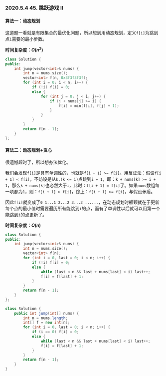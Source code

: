 ### 2020.5.4 45. 跳跃游戏 II

#### 算法一：动态规划

这道题一看就是有限集合的最优化问题，所以想到用动态规划，定义`f[i]`为跳到点`i`需要的最小步数。

**时间复杂度：$O(n^2)$**

```cpp
class Solution {
public:
    int jump(vector<int>& nums) {
        int n = nums.size();
        vector<int> f(n, 0x3f3f3f3f);
        for (int i = 0; i < n; i++) {
            if (!i) f[i] = 0;
            else {
                for (int j = 0; j < i; j++) {
                    if (j + nums[j] >= i) {
                        f[i] = min(f[i], f[j] + 1);
                    }
                }
            }
        }
        return f[n - 1];
    }
};
```

#### 算法二：动态规划+贪心

很遗憾超时了，所以想办法优化。

我们会发现`f[i]`是具有单调性的，也就是`f[i + 1] >= f[i]`。用反证法：假设`f[i + 1] < f[i]`，不妨设是从`k,(k <= i)`点跳到`i + 1`，即：`k + nums[k] >= i + 1`，那么`k + nums[k]`也必然大于`i`，此时：`f[i + 1] = f[i]`了。如果`nums`数组每一项都为`1`，则：`f[i + 1] > f[i]`，综上：`f[i + 1] >= f[i]`，与假设矛盾。

因此`f[i]`就变成了`0 1...1 2...2 3...3 ......`，在动态规划时瓶颈就在于更新每个点的最小值时需要遍历所有能跳到`i`的点，而有了单调性以后就可以用第一个能跳到`i`的点更新了。

**时间复杂度：$O(n)$**

```cpp
class Solution {
public:
    int jump(vector<int>& nums) {
        int n = nums.size();
        vector<int> f(n);
        for (int i = 0, last = 0; i < n; i++) {
            if (!i) f[i] = 0;
            else {
                while (last < n && last + nums[last] < i) last++;
                f[i] = f[last] + 1;
            }
        }
        return f[n - 1];
    }
};
```

```java
class Solution {
    public int jump(int[] nums) {
        int n = nums.length;
        int[] f = new int[n];
        for (int i = 0, last = 0; i < n; i++) {
            if (i == 0) f[i] = 0;
            else {
                while (last < n && last + nums[last] < i) last++;
                f[i] = f[last] + 1;
            }
        }
        return f[n - 1];
    }
}
```